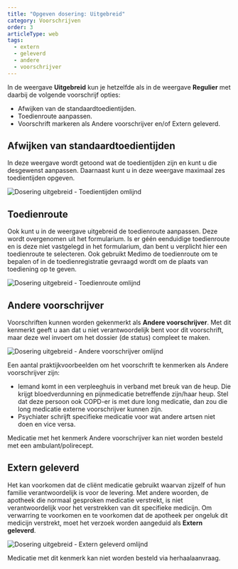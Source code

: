```yaml
---
title: "Opgeven dosering: Uitgebreid"
category: Voorschrijven
order: 3
articleType: web
tags:
  - extern
  - geleverd
  - andere
  - voorschrijver
---
```



In de weergave **Uitgebreid** kun je hetzelfde als in de weergave **Regulier** met daarbij de volgende voorschrijf opties:

* Afwijken van de standaardtoedientijden.
* Toedienroute aanpassen.
* Voorschrift markeren als Andere voorschrijver en/of Extern geleverd.

## Afwijken van standaardtoedientijden

In deze weergave wordt getoond wat de toedientijden zijn en kunt u die desgewenst aanpassen. Daarnaast kunt u in deze weergave maximaal zes toedientijden opgeven. 

![Dosering uitgebreid - Toedientijden omlijnd](/uploads/uitgebreid-toedientijden-omlijnd.png "Dosering uitgebreid - Toedientijden omlijnd")

## Toedienroute

Ook kunt u in de weergave uitgebreid de toedienroute aanpassen. Deze wordt overgenomen uit het formularium. Is er géén eenduidige toedienroute en is deze niet vastgelegd in het formularium, dan bent u verplicht hier een toedienroute te selecteren. Ook gebruikt Medimo de toedienroute om te bepalen of in de toedienregistratie gevraagd wordt om de plaats van toediening op te geven.

![Dosering uitgebreid - Toedienroute omlijnd](/uploads/uitgebreid-toedienroute-omlijnd.png "Dosering uitgebreid - Toedienroute omlijnd")

## Andere voorschrijver

Voorschriften kunnen worden gekenmerkt als **Andere voorschrijver**. Met dit kenmerkt geeft u aan dat u niet verantwoordelijk bent voor dit voorschrift, maar deze wel invoert om het dossier (de status) compleet te maken.

![Dosering uitgebreid - Andere voorschrijver omlijnd](/uploads/uitgebreid-andere-voorschrijver-omlijnd.png "Dosering uitgebreid - Andere voorschrijver omlijnd")

Een aantal praktijkvoorbeelden om het voorschrift te kenmerken als Andere voorschrijver zijn:

* Iemand komt in een verpleeghuis in verband met breuk van de heup. Die krijgt bloedverdunning en pijnmedicatie betreffende zijn/haar heup. Stel dat deze persoon ook COPD-er is met dure long medicatie, dan zou die long medicatie externe voorschrijver kunnen zijn.
* Psychiater schrijft specifieke medicatie voor wat andere artsen niet doen en vice versa.

Medicatie met het kenmerk Andere voorschrijver kan niet worden besteld met een ambulant/polirecept.

## Extern geleverd

Het kan voorkomen dat de cliënt medicatie gebruikt waarvan zijzelf of hun familie verantwoordelijk is voor de levering. Met andere woorden, de apotheek die normaal gesproken medicatie verstrekt, is niet verantwoordelijk voor het verstrekken van dit specifieke medicijn. Om verwarring te voorkomen en te voorkomen dat de apotheek per ongeluk dit medicijn verstrekt, moet het verzoek worden aangeduid als **Extern geleverd**.

![Dosering uitgebreid - Extern geleverd omlijnd](/uploads/uitgebreid-exter-geleverd-omlijnd.png "Dosering uitgebreid - Extern geleverd omlijnd")

Medicatie met dit kenmerk kan niet worden besteld via herhaalaanvraag.